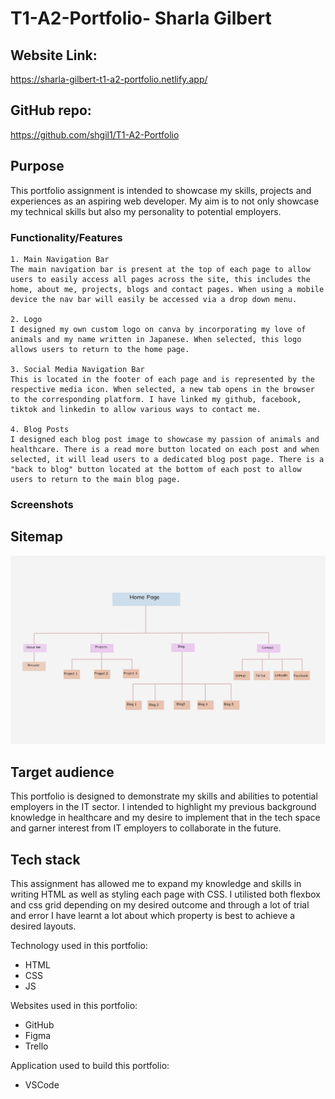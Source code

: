 # T1-A2-Portfolio- Sharla Gilbert

## Website Link:
https://sharla-gilbert-t1-a2-portfolio.netlify.app/

## GitHub repo:
https://github.com/shgil1/T1-A2-Portfolio

## Purpose
This portfolio assignment is intended to showcase my skills, projects and experiences as an aspiring web developer. My aim is to not only showcase my technical skills but also my personality to potential employers.

### Functionality/Features
    1. Main Navigation Bar
    The main navigation bar is present at the top of each page to allow users to easily access all pages across the site, this includes the home, about me, projects, blogs and contact pages. When using a mobile device the nav bar will easily be accessed via a drop down menu. 

    2. Logo
    I designed my own custom logo on canva by incorporating my love of animals and my name written in Japanese. When selected, this logo allows users to return to the home page. 

    3. Social Media Navigation Bar
    This is located in the footer of each page and is represented by the respective media icon. When selected, a new tab opens in the browser to the corresponding platform. I have linked my github, facebook, tiktok and linkedin to allow various ways to contact me.

    4. Blog Posts
    I designed each blog post image to showcase my passion of animals and healthcare. There is a read more button located on each post and when selected, it will lead users to a dedicated blog post page. There is a "back to blog" button located at the bottom of each post to allow users to return to the main blog page. 




### Screenshots

## Sitemap

![alt text](image.png)

## Target audience
This portfolio is designed to demonstrate my skills and abilities to potential employers in the IT sector. I intended to highlight my previous background knowledge in healthcare and my desire to implement that in the tech space and garner interest from IT employers to collaborate in the future. 

## Tech stack
This assignment has allowed me to expand my knowledge and skills in writing HTML as well as styling each page with CSS. I utilisted both flexbox and css grid depending on my desired outcome and through a lot of trial and error I have learnt a lot about which property is best to achieve a desired layouts. 

Technology used in this portfolio:
- HTML
- CSS
- JS

Websites used in this portfolio:
- GitHub
- Figma 
- Trello

Application used to build this portfolio:
- VSCode